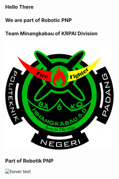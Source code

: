 ### Hello There
### We are part of Robotic PNP

<p align="center">
  <h3>Team Minangkabau of KRPAI Division</h3>
  <img src="https://github.com/mika-pnp/mika-pnp/blob/main/KRPAI%20Berkaki.png" width="350" title="hover text">
  
  <h3>Part of Robotik PNP</h3>
  <img src="https://github.com/mika-pnp/mika-pnp/blob/main/KRPAI%20logo.png" width="350" title="hover text">
</p>

<!--
**mika-pnp/mika-pnp** is a ✨ _special_ ✨ repository because its `README.md` (this file) appears on your GitHub profile.

Here are some ideas to get you started:

- 🔭 I’m currently working on ...
- 🌱 I’m currently learning ...
- 👯 I’m looking to collaborate on ...
- 🤔 I’m looking for help with ...
- 💬 Ask me about ...
- 📫 How to reach me: ...
- 😄 Pronouns: ...
- ⚡ Fun fact: ...
-->

